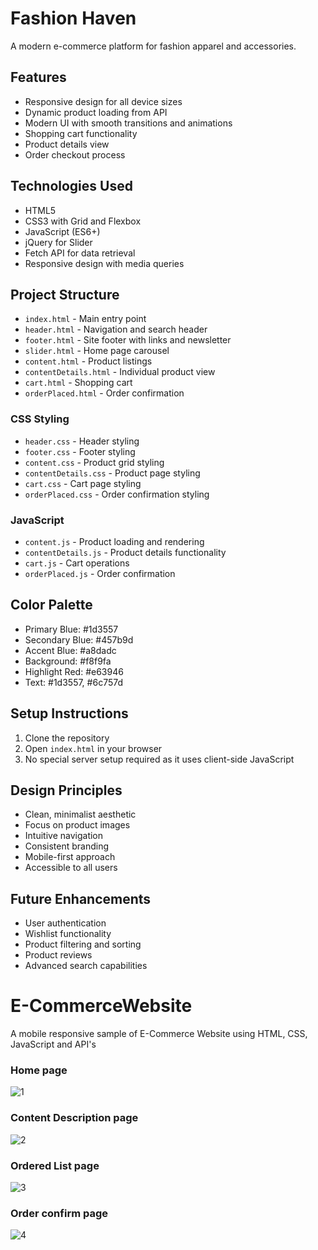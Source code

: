 # Fashion Haven

A modern e-commerce platform for fashion apparel and accessories.

## Features

- Responsive design for all device sizes
- Dynamic product loading from API
- Modern UI with smooth transitions and animations
- Shopping cart functionality
- Product details view
- Order checkout process

## Technologies Used

- HTML5
- CSS3 with Grid and Flexbox
- JavaScript (ES6+)
- jQuery for Slider
- Fetch API for data retrieval
- Responsive design with media queries

## Project Structure

- `index.html` - Main entry point
- `header.html` - Navigation and search header
- `footer.html` - Site footer with links and newsletter
- `slider.html` - Home page carousel
- `content.html` - Product listings
- `contentDetails.html` - Individual product view
- `cart.html` - Shopping cart
- `orderPlaced.html` - Order confirmation

### CSS Styling

- `header.css` - Header styling
- `footer.css` - Footer styling
- `content.css` - Product grid styling
- `contentDetails.css` - Product page styling
- `cart.css` - Cart page styling
- `orderPlaced.css` - Order confirmation styling

### JavaScript

- `content.js` - Product loading and rendering
- `contentDetails.js` - Product details functionality
- `cart.js` - Cart operations
- `orderPlaced.js` - Order confirmation

## Color Palette

- Primary Blue: #1d3557
- Secondary Blue: #457b9d
- Accent Blue: #a8dadc
- Background: #f8f9fa
- Highlight Red: #e63946
- Text: #1d3557, #6c757d

## Setup Instructions

1. Clone the repository
2. Open `index.html` in your browser
3. No special server setup required as it uses client-side JavaScript

## Design Principles

- Clean, minimalist aesthetic
- Focus on product images
- Intuitive navigation
- Consistent branding
- Mobile-first approach
- Accessible to all users

## Future Enhancements

- User authentication
- Wishlist functionality
- Product filtering and sorting
- Product reviews
- Advanced search capabilities

# E-CommerceWebsite
 A mobile responsive sample of E-Commerce Website using HTML, CSS, JavaScript and API's
 
 
 
### Home page
![1](https://user-images.githubusercontent.com/17312616/65086776-b1beb080-d9d0-11e9-9983-143d61ed8fdc.png)



### Content Description page
![2](https://user-images.githubusercontent.com/17312616/65086777-b1beb080-d9d0-11e9-9e2b-af3b7210bdf3.png)



### Ordered List page
![3](https://user-images.githubusercontent.com/17312616/65086778-b2574700-d9d0-11e9-9377-8e4886f582a8.png)



### Order confirm page
![4](https://user-images.githubusercontent.com/17312616/65086779-b2efdd80-d9d0-11e9-95d5-4b1a48eafe04.png)
